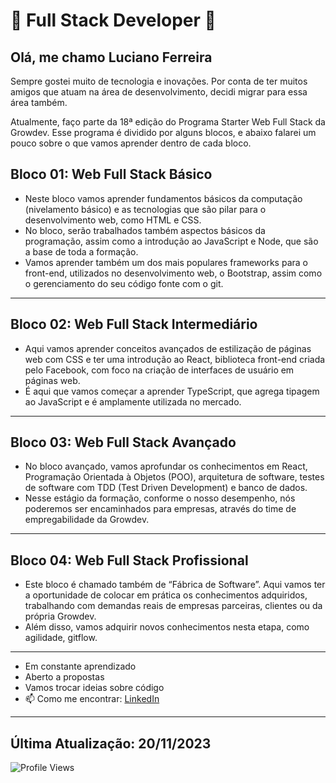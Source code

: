 # 🚀 Full Stack Developer 🚀

## Olá, me chamo Luciano Ferreira

Sempre gostei muito de tecnologia e inovações. Por conta de ter muitos amigos que atuam na área de desenvolvimento, decidi migrar para essa área também.

Atualmente, faço parte da 18ª edição do Programa Starter Web Full Stack da Growdev. Esse programa é dividido por alguns blocos, e abaixo falarei um pouco sobre o que vamos aprender dentro de cada bloco.

## Bloco 01: Web Full Stack Básico

- Neste bloco vamos aprender fundamentos básicos da computação (nivelamento básico) e as tecnologias que são pilar para o desenvolvimento web, como HTML e CSS.
- No bloco, serão trabalhados também aspectos básicos da programação, assim como a introdução ao JavaScript e Node, que são a base de toda a formação.
- Vamos aprender também um dos mais populares frameworks para o front-end, utilizados no desenvolvimento web, o Bootstrap, assim como o gerenciamento do seu código fonte com o git.

---

## Bloco 02: Web Full Stack Intermediário

- Aqui vamos aprender conceitos avançados de estilização de páginas web com CSS e ter uma introdução ao React, biblioteca front-end criada pelo Facebook, com foco na criação de interfaces de usuário em páginas web.
- É aqui que vamos começar a aprender TypeScript, que agrega tipagem ao JavaScript e é amplamente utilizada no mercado.

---

## Bloco 03: Web Full Stack Avançado

- No bloco avançado, vamos aprofundar os conhecimentos em React, Programação Orientada à Objetos (POO), arquitetura de software, testes de software com TDD (Test Driven Development) e banco de dados.
- Nesse estágio da formação, conforme o nosso desempenho, nós poderemos ser encaminhados para empresas, através do time de empregabilidade da Growdev.

---

## Bloco 04: Web Full Stack Profissional

- Este bloco é chamado também de “Fábrica de Software”. Aqui vamos ter a oportunidade de colocar em prática os conhecimentos adquiridos, trabalhando com demandas reais de empresas parceiras, clientes ou da própria Growdev.
- Além disso, vamos adquirir novos conhecimentos nesta etapa, como agilidade, gitflow.

---

- Em constante aprendizado
- Aberto a propostas
- Vamos trocar ideias sobre código
- 📫 Como me encontrar: [LinkedIn](https://www.linkedin.com/in/luciano-dos-santos-ferreira-729730255/)


---
**Última Atualização:** 20/11/2023
---
![Profile Views](https://komarev.com/ghpvc/?username=abhinavdubeyad9)
